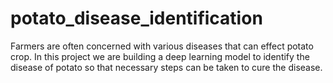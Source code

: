 # potato_disease_identification
Farmers are often concerned with various diseases that can effect potato crop. In this project we are building a
deep learning model to identify the disease of potato so that necessary steps can be taken to cure the disease.
